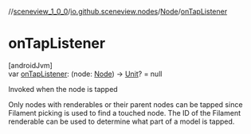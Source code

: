 //[sceneview_1_0_0](../../../index.md)/[io.github.sceneview.nodes](../index.md)/[Node](index.md)/[onTapListener](on-tap-listener.md)

# onTapListener

[androidJvm]\
var [onTapListener](on-tap-listener.md): (node: [Node](index.md)) -&gt; [Unit](https://kotlinlang.org/api/latest/jvm/stdlib/kotlin/-unit/index.html)? = null

Invoked when the node is tapped

Only nodes with renderables or their parent nodes can be tapped since Filament picking is used to find a touched node. The ID of the Filament renderable can be used to determine what part of a model is tapped.

